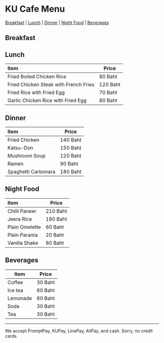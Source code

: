 # KU Cafe Menu
[Breakfast](#breakfast) | [Lunch](#lunch) | [Dinner](#dinner) | [Night Food](#night-food) | [Beverages](#beverages)

## Breakfast


## Lunch 
| Item      |Price           |
|:----------|-----------------|
| Fried Boiled Chicken Rice | 80 Baht|
| Fried Chicken Steak with French Fries | 120 Baht|
| Fried Rice with Fried Egg | 70 Baht|
| Garlic Chicken Rice with Fried Egg | 80 Baht|


## Dinner
| Item                | Price    |
|:--------------------|----------|
| Fried Chicken       | 140 Baht |
| Katsu-Don           | 150 Baht |
| Mushroom Soup       | 120 Baht |
| Ramen               | 90 Baht  |
| Spaghetti Carbonara | 180 Baht |


## Night Food

| Item      | Price          |
|:----------|-----------------|
| Chilli Paneer | 210 Baht |
| Jeera Rice | 180 Baht |
| Plain Omelette | 60 Baht |
| Plain Paranta | 20 Baht |
| Vanilla Shake | 80 Baht |

## Beverages

|     Item      |     Price     |
| ------------- | ------------- |
| Coffee  | 30 Baht |
| Ice tea  | 60 Baht |
| Lemonade  | 60 Baht  |
| Soda  | 30 Baht |
| Tea  | 30 Baht |




---

We accept PromptPay, KUPay, LinePay, AliPay, and cash. Sorry, no credit cards.
